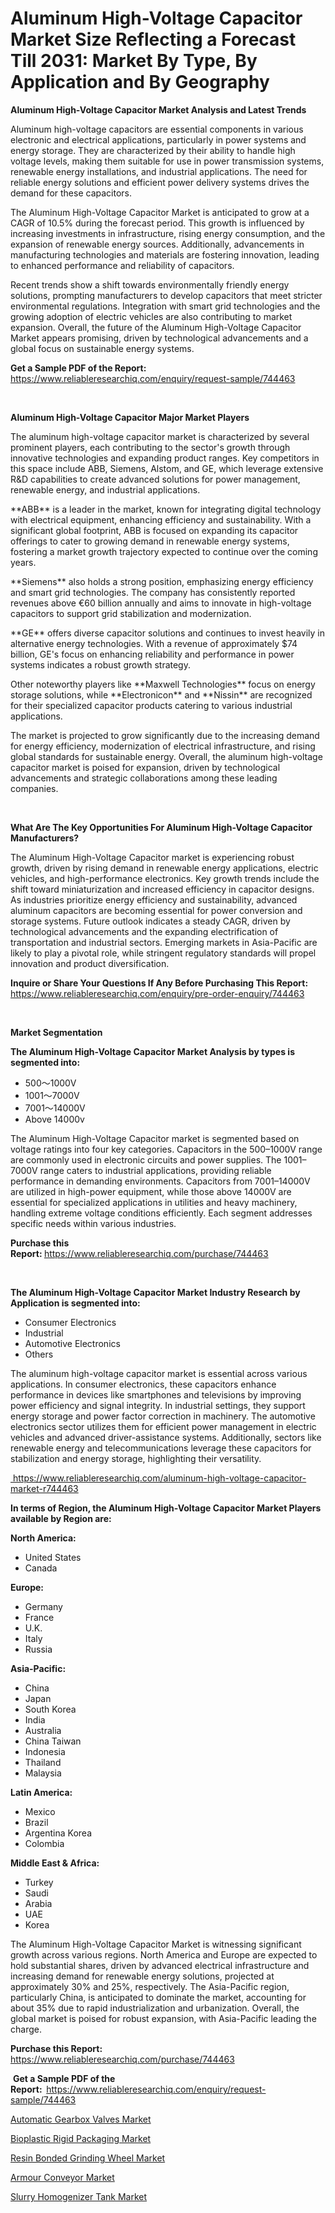 <p><h1>Aluminum High-Voltage Capacitor Market Size Reflecting a Forecast Till 2031: Market By Type, By Application and By Geography</h1></p><p><strong>Aluminum High-Voltage Capacitor Market Analysis and Latest Trends</strong></p>
<p><p>Aluminum high-voltage capacitors are essential components in various electronic and electrical applications, particularly in power systems and energy storage. They are characterized by their ability to handle high voltage levels, making them suitable for use in power transmission systems, renewable energy installations, and industrial applications. The need for reliable energy solutions and efficient power delivery systems drives the demand for these capacitors.</p><p>The Aluminum High-Voltage Capacitor Market is anticipated to grow at a CAGR of 10.5% during the forecast period. This growth is influenced by increasing investments in infrastructure, rising energy consumption, and the expansion of renewable energy sources. Additionally, advancements in manufacturing technologies and materials are fostering innovation, leading to enhanced performance and reliability of capacitors.</p><p>Recent trends show a shift towards environmentally friendly energy solutions, prompting manufacturers to develop capacitors that meet stricter environmental regulations. Integration with smart grid technologies and the growing adoption of electric vehicles are also contributing to market expansion. Overall, the future of the Aluminum High-Voltage Capacitor Market appears promising, driven by technological advancements and a global focus on sustainable energy systems.</p></p>
<p><strong>Get a Sample PDF of the Report:&nbsp;</strong> <a href="https://www.reliableresearchiq.com/enquiry/request-sample/744463?utm_campaign=1137&utm_medium=2&utm_source=Github&utm_content=ia&utm_term=30102024&utm_id=aluminum-high-voltage-capacitor">https://www.reliableresearchiq.com/enquiry/request-sample/744463</a></p>
<p>&nbsp;</p>
<p><strong>Aluminum High-Voltage Capacitor Major Market Players</strong></p>
<p><p>The aluminum high-voltage capacitor market is characterized by several prominent players, each contributing to the sector's growth through innovative technologies and expanding product ranges. Key competitors in this space include ABB, Siemens, Alstom, and GE, which leverage extensive R&D capabilities to create advanced solutions for power management, renewable energy, and industrial applications.</p><p>**ABB** is a leader in the market, known for integrating digital technology with electrical equipment, enhancing efficiency and sustainability. With a significant global footprint, ABB is focused on expanding its capacitor offerings to cater to growing demand in renewable energy systems, fostering a market growth trajectory expected to continue over the coming years.</p><p>**Siemens** also holds a strong position, emphasizing energy efficiency and smart grid technologies. The company has consistently reported revenues above €60 billion annually and aims to innovate in high-voltage capacitors to support grid stabilization and modernization.</p><p>**GE** offers diverse capacitor solutions and continues to invest heavily in alternative energy technologies. With a revenue of approximately $74 billion, GE's focus on enhancing reliability and performance in power systems indicates a robust growth strategy.</p><p>Other noteworthy players like **Maxwell Technologies** focus on energy storage solutions, while **Electronicon** and **Nissin** are recognized for their specialized capacitor products catering to various industrial applications.</p><p>The market is projected to grow significantly due to the increasing demand for energy efficiency, modernization of electrical infrastructure, and rising global standards for sustainable energy. Overall, the aluminum high-voltage capacitor market is poised for expansion, driven by technological advancements and strategic collaborations among these leading companies.</p></p>
<p>&nbsp;</p>
<p><strong>What Are The Key Opportunities For Aluminum High-Voltage Capacitor Manufacturers?</strong></p>
<p><p>The Aluminum High-Voltage Capacitor market is experiencing robust growth, driven by rising demand in renewable energy applications, electric vehicles, and high-performance electronics. Key growth trends include the shift toward miniaturization and increased efficiency in capacitor designs. As industries prioritize energy efficiency and sustainability, advanced aluminum capacitors are becoming essential for power conversion and storage systems. Future outlook indicates a steady CAGR, driven by technological advancements and the expanding electrification of transportation and industrial sectors. Emerging markets in Asia-Pacific are likely to play a pivotal role, while stringent regulatory standards will propel innovation and product diversification.</p></p>
<p><strong>Inquire or Share Your Questions If Any Before Purchasing This Report:</strong> <a href="https://www.reliableresearchiq.com/enquiry/pre-order-enquiry/744463?utm_campaign=1137&utm_medium=2&utm_source=Github&utm_content=ia&utm_term=30102024&utm_id=aluminum-high-voltage-capacitor">https://www.reliableresearchiq.com/enquiry/pre-order-enquiry/744463</a></p>
<p>&nbsp;</p>
<p><strong>Market Segmentation</strong></p>
<p><strong>The Aluminum High-Voltage Capacitor Market Analysis by types is segmented into:</strong></p>
<p><ul><li>500～1000V</li><li>1001～7000V</li><li>7001～14000V</li><li>Above 14000v</li></ul></p>
<p><p>The Aluminum High-Voltage Capacitor market is segmented based on voltage ratings into four key categories. Capacitors in the 500–1000V range are commonly used in electronic circuits and power supplies. The 1001–7000V range caters to industrial applications, providing reliable performance in demanding environments. Capacitors from 7001–14000V are utilized in high-power equipment, while those above 14000V are essential for specialized applications in utilities and heavy machinery, handling extreme voltage conditions efficiently. Each segment addresses specific needs within various industries.</p></p>
<p><strong>Purchase this Report:&nbsp;</strong><a href="https://www.reliableresearchiq.com/purchase/744463?utm_campaign=1137&utm_medium=2&utm_source=Github&utm_content=ia&utm_term=30102024&utm_id=aluminum-high-voltage-capacitor">https://www.reliableresearchiq.com/purchase/744463</a></p>
<p>&nbsp;</p>
<p><strong>The Aluminum High-Voltage Capacitor Market Industry Research by Application is segmented into:</strong></p>
<p><ul><li>Consumer Electronics</li><li>Industrial</li><li>Automotive Electronics</li><li>Others</li></ul></p>
<p><p>The aluminum high-voltage capacitor market is essential across various applications. In consumer electronics, these capacitors enhance performance in devices like smartphones and televisions by improving power efficiency and signal integrity. In industrial settings, they support energy storage and power factor correction in machinery. The automotive electronics sector utilizes them for efficient power management in electric vehicles and advanced driver-assistance systems. Additionally, sectors like renewable energy and telecommunications leverage these capacitors for stabilization and energy storage, highlighting their versatility.</p></p>
<p><a href="https://www.reliableresearchiq.com/aluminum-high-voltage-capacitor-market-r744463?utm_campaign=1137&utm_medium=2&utm_source=Github&utm_content=ia&utm_term=30102024&utm_id=aluminum-high-voltage-capacitor">&nbsp;https://www.reliableresearchiq.com/aluminum-high-voltage-capacitor-market-r744463</a></p>
<p><strong>In terms of Region, the Aluminum High-Voltage Capacitor Market Players available by Region are:</strong></p>
<p>
    <p> <strong> North America: </strong>
        <ul>
            <li>United States</li>
            <li>Canada</li>
        </ul>
        </p> 
    <p> <strong> Europe: </strong>
        <ul>
            <li>Germany</li>
            <li>France</li>
            <li>U.K.</li>
            <li>Italy</li>
            <li>Russia</li>
        </ul>
        </p> 
    <p> <strong> Asia-Pacific: </strong>
        <ul>
            <li>China</li>
            <li>Japan</li>
            <li>South Korea</li>
            <li>India</li>
            <li>Australia</li>
            <li>China Taiwan</li>
            <li>Indonesia</li>
            <li>Thailand</li>
            <li>Malaysia</li>
        </ul>
        </p> 
    <p> <strong> Latin America: </strong>
        <ul>
            <li>Mexico</li>
            <li>Brazil</li>
            <li>Argentina Korea</li>
            <li>Colombia</li>
        </ul>
        </p> 
    <p> <strong> Middle East & Africa: </strong>
        <ul>
            <li>Turkey</li>
            <li>Saudi</li>
            <li>Arabia</li>
            <li>UAE</li>
            <li>Korea</li>
        </ul>
    </p>
    </p>
<p><p>The Aluminum High-Voltage Capacitor Market is witnessing significant growth across various regions. North America and Europe are expected to hold substantial shares, driven by advanced electrical infrastructure and increasing demand for renewable energy solutions, projected at approximately 30% and 25%, respectively. The Asia-Pacific region, particularly China, is anticipated to dominate the market, accounting for about 35% due to rapid industrialization and urbanization. Overall, the global market is poised for robust expansion, with Asia-Pacific leading the charge.</p></p>
<p><strong>Purchase this Report: </strong><a href="https://www.reliableresearchiq.com/purchase/744463?utm_campaign=1137&utm_medium=2&utm_source=Github&utm_content=ia&utm_term=30102024&utm_id=aluminum-high-voltage-capacitor">https://www.reliableresearchiq.com/purchase/744463</a></p>
<p>&nbsp;<strong>Get a Sample PDF of the Report:&nbsp;&nbsp;</strong><a href="https://www.reliableresearchiq.com/enquiry/request-sample/744463?utm_campaign=1137&utm_medium=2&utm_source=Github&utm_content=ia&utm_term=30102024&utm_id=aluminum-high-voltage-capacitor">https://www.reliableresearchiq.com/enquiry/request-sample/744463</a></p>
<p><strong></strong></p>
<p><p><a href="https://github.com/kyleetroxilbu/Market-Research-Report-List-1/blob/main/automatic-gearbox-valves-market.md?utm_campaign=1137&utm_medium=2&utm_source=Github&utm_content=ia&utm_term=30102024&utm_id=aluminum-high-voltage-capacitor">Automatic Gearbox Valves Market</a></p><p><a href="https://github.com/chaschadedn/Market-Research-Report-List-1/blob/main/bioplastic-rigid-packaging-market.md?utm_campaign=1137&utm_medium=2&utm_source=Github&utm_content=ia&utm_term=30102024&utm_id=aluminum-high-voltage-capacitor">Bioplastic Rigid Packaging Market</a></p><p><a href="https://www.linkedin.com/pulse/regional-adaptations-global-resin-bonded-grinding-wheel-market-w3tne?utm_campaign=1137&utm_medium=2&utm_source=Github&utm_content=ia&utm_term=30102024&utm_id=aluminum-high-voltage-capacitor">Resin Bonded Grinding Wheel Market</a></p><p><a href="https://issuu.com/reportprime-2/docs/armour-conveyor-market-size-2030.pp_020f6cda32590d?utm_campaign=1137&utm_medium=2&utm_source=Github&utm_content=ia&utm_term=30102024&utm_id=aluminum-high-voltage-capacitor">Armour Conveyor Market</a></p><p><a href="https://issuu.com/reportprime-2/docs/slurry-homogenizer-tank-market-size_49969f79bcab05?utm_campaign=1137&utm_medium=2&utm_source=Github&utm_content=ia&utm_term=30102024&utm_id=aluminum-high-voltage-capacitor">Slurry Homogenizer Tank Market</a></p></p>